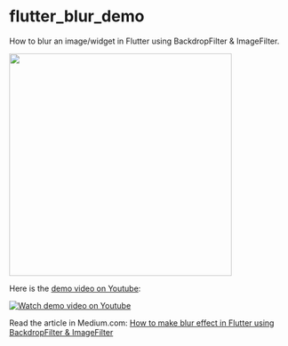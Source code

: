 # flutter_blur_demo
How to blur an image/widget in Flutter using BackdropFilter & ImageFilter.

<img src="https://user-images.githubusercontent.com/340836/65835409-1e5e7700-e310-11e9-890d-035862c9e624.png" width="400">

Here is the [demo video on Youtube](http://www.youtube.com/watch?v=H3ToNVMxPv0):

[![Watch demo video on Youtube](http://img.youtube.com/vi/H3ToNVMxPv0/0.jpg)](http://www.youtube.com/watch?v=H3ToNVMxPv0 "Flutter blur demo using BackdropFilter & ImageFilter")

Read the article in Medium.com: [How to make blur effect in Flutter using BackdropFilter & ImageFilter](https://medium.com/fluttervn/how-to-make-blur-effect-in-flutter-using-backdropfilter-imagefilter-559ffd8ab73)
